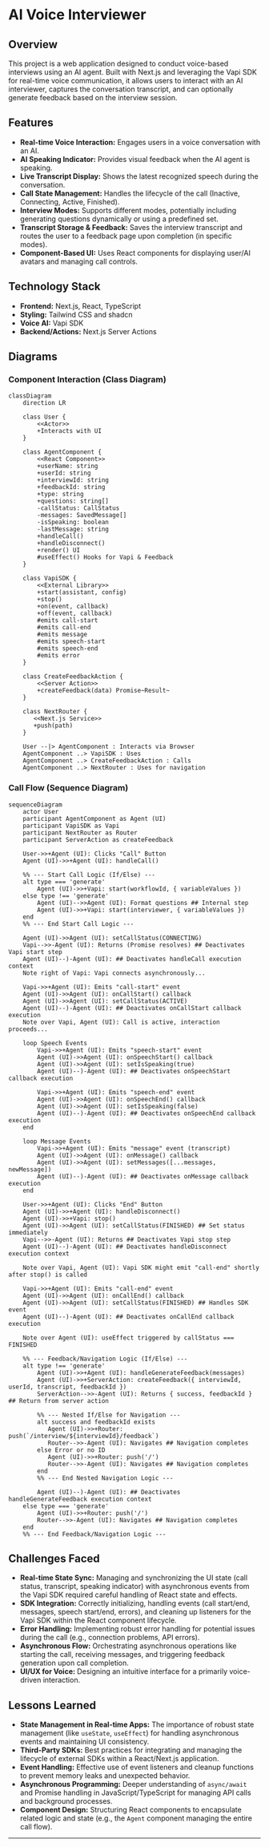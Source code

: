 # AI Voice Interviewer

## Overview

This project is a web application designed to conduct voice-based interviews using an AI agent. Built with Next.js and leveraging the Vapi SDK for real-time voice communication, it allows users to interact with an AI interviewer, captures the conversation transcript, and can optionally generate feedback based on the interview session.

## Features

*   **Real-time Voice Interaction:** Engages users in a voice conversation with an AI.
*   **AI Speaking Indicator:** Provides visual feedback when the AI agent is speaking.
*   **Live Transcript Display:** Shows the latest recognized speech during the conversation.
*   **Call State Management:** Handles the lifecycle of the call (Inactive, Connecting, Active, Finished).
*   **Interview Modes:** Supports different modes, potentially including generating questions dynamically or using a predefined set.
*   **Transcript Storage & Feedback:** Saves the interview transcript and routes the user to a feedback page upon completion (in specific modes).
*   **Component-Based UI:** Uses React components for displaying user/AI avatars and managing call controls.

## Technology Stack

*   **Frontend:** Next.js, React, TypeScript
*   **Styling:** Tailwind CSS and shadcn
*   **Voice AI:** Vapi SDK
*   **Backend/Actions:** Next.js Server Actions

## Diagrams

### Component Interaction (Class Diagram)

```mermaid
classDiagram
    direction LR

    class User {
        <<Actor>>
        +Interacts with UI
    }

    class AgentComponent {
        <<React Component>>
        +userName: string
        +userId: string
        +interviewId: string
        +feedbackId: string
        +type: string
        +questions: string[]
        -callStatus: CallStatus
        -messages: SavedMessage[]
        -isSpeaking: boolean
        -lastMessage: string
        +handleCall()
        +handleDisconnect()
        +render() UI
        #useEffect() Hooks for Vapi & Feedback
    }

    class VapiSDK {
        <<External Library>>
        +start(assistant, config)
        +stop()
        +on(event, callback)
        +off(event, callback)
        #emits call-start
        #emits call-end
        #emits message
        #emits speech-start
        #emits speech-end
        #emits error
    }

    class CreateFeedbackAction {
        <<Server Action>>
        +createFeedback(data) Promise~Result~
    }

    class NextRouter {
       <<Next.js Service>>
       +push(path)
    }

    User --|> AgentComponent : Interacts via Browser
    AgentComponent ..> VapiSDK : Uses
    AgentComponent ..> CreateFeedbackAction : Calls
    AgentComponent ..> NextRouter : Uses for navigation
```

### Call Flow (Sequence Diagram)

```mermaid
sequenceDiagram
    actor User
    participant AgentComponent as Agent (UI)
    participant VapiSDK as Vapi
    participant NextRouter as Router
    participant ServerAction as createFeedback

    User->>+Agent (UI): Clicks "Call" Button
    Agent (UI)->>+Agent (UI): handleCall()

    %% --- Start Call Logic (If/Else) ---
    alt type === 'generate'
        Agent (UI)->>+Vapi: start(workflowId, { variableValues })
    else type !== 'generate'
        Agent (UI)-->>Agent (UI): Format questions ## Internal step
        Agent (UI)->>+Vapi: start(interviewer, { variableValues })
    end
    %% --- End Start Call Logic ---

    Agent (UI)->>Agent (UI): setCallStatus(CONNECTING)
    Vapi-->>-Agent (UI): Returns (Promise resolves) ## Deactivates Vapi start step
    Agent (UI)--)-Agent (UI): ## Deactivates handleCall execution context
    Note right of Vapi: Vapi connects asynchronously...

    Vapi->>+Agent (UI): Emits "call-start" event
    Agent (UI)->>Agent (UI): onCallStart() callback
    Agent (UI)->>Agent (UI): setCallStatus(ACTIVE)
    Agent (UI)--)-Agent (UI): ## Deactivates onCallStart callback execution
    Note over Vapi, Agent (UI): Call is active, interaction proceeds...

    loop Speech Events
        Vapi->>+Agent (UI): Emits "speech-start" event
        Agent (UI)->>Agent (UI): onSpeechStart() callback
        Agent (UI)->>Agent (UI): setIsSpeaking(true)
        Agent (UI)--)-Agent (UI): ## Deactivates onSpeechStart callback execution

        Vapi->>+Agent (UI): Emits "speech-end" event
        Agent (UI)->>Agent (UI): onSpeechEnd() callback
        Agent (UI)->>Agent (UI): setIsSpeaking(false)
        Agent (UI)--)-Agent (UI): ## Deactivates onSpeechEnd callback execution
    end

    loop Message Events
        Vapi->>+Agent (UI): Emits "message" event (transcript)
        Agent (UI)->>Agent (UI): onMessage() callback
        Agent (UI)->>Agent (UI): setMessages([...messages, newMessage])
        Agent (UI)--)-Agent (UI): ## Deactivates onMessage callback execution
    end

    User->>+Agent (UI): Clicks "End" Button
    Agent (UI)->>+Agent (UI): handleDisconnect()
    Agent (UI)->>+Vapi: stop()
    Agent (UI)->>Agent (UI): setCallStatus(FINISHED) ## Set status immediately
    Vapi-->>-Agent (UI): Returns ## Deactivates Vapi stop step
    Agent (UI)--)-Agent (UI): ## Deactivates handleDisconnect execution context

    Note over Vapi, Agent (UI): Vapi SDK might emit "call-end" shortly after stop() is called

    Vapi->>+Agent (UI): Emits "call-end" event
    Agent (UI)->>Agent (UI): onCallEnd() callback
    Agent (UI)->>Agent (UI): setCallStatus(FINISHED) ## Handles SDK event
    Agent (UI)--)-Agent (UI): ## Deactivates onCallEnd callback execution

    Note over Agent (UI): useEffect triggered by callStatus === FINISHED

    %% --- Feedback/Navigation Logic (If/Else) ---
    alt type !== 'generate'
        Agent (UI)->>+Agent (UI): handleGenerateFeedback(messages)
        Agent (UI)->>+ServerAction: createFeedback({ interviewId, userId, transcript, feedbackId })
        ServerAction-->>-Agent (UI): Returns { success, feedbackId } ## Return from server action

        %% --- Nested If/Else for Navigation ---
        alt success and feedbackId exists
           Agent (UI)->>+Router: push(`/interview/${interviewId}/feedback`)
           Router-->>-Agent (UI): Navigates ## Navigation completes
        else Error or no ID
           Agent (UI)->>+Router: push('/')
           Router-->>-Agent (UI): Navigates ## Navigation completes
        end
        %% --- End Nested Navigation Logic ---

        Agent (UI)--)-Agent (UI): ## Deactivates handleGenerateFeedback execution context
    else type === 'generate'
        Agent (UI)->>+Router: push('/')
        Router-->>-Agent (UI): Navigates ## Navigation completes
    end
    %% --- End Feedback/Navigation Logic ---

```

## Challenges Faced

*   **Real-time State Sync:** Managing and synchronizing the UI state (call status, transcript, speaking indicator) with asynchronous events from the Vapi SDK required careful handling of React state and effects.
*   **SDK Integration:** Correctly initializing, handling events (call start/end, messages, speech start/end, errors), and cleaning up listeners for the Vapi SDK within the React component lifecycle.
*   **Error Handling:** Implementing robust error handling for potential issues during the call (e.g., connection problems, API errors).
*   **Asynchronous Flow:** Orchestrating asynchronous operations like starting the call, receiving messages, and triggering feedback generation upon call completion.
*   **UI/UX for Voice:** Designing an intuitive interface for a primarily voice-driven interaction.

## Lessons Learned

*   **State Management in Real-time Apps:** The importance of robust state management (like `useState`, `useEffect`) for handling asynchronous events and maintaining UI consistency.
*   **Third-Party SDKs:** Best practices for integrating and managing the lifecycle of external SDKs within a React/Next.js application.
*   **Event Handling:** Effective use of event listeners and cleanup functions to prevent memory leaks and unexpected behavior.
*   **Asynchronous Programming:** Deeper understanding of `async/await` and Promise handling in JavaScript/TypeScript for managing API calls and background processes.
*   **Component Design:** Structuring React components to encapsulate related logic and state (e.g., the `Agent` component managing the entire call flow).

---

